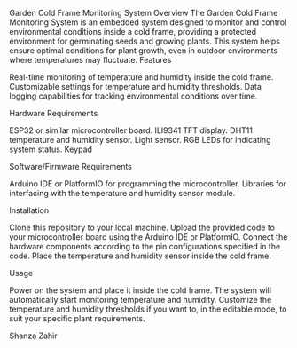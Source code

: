 Garden Cold Frame Monitoring System
Overview
The Garden Cold Frame Monitoring System is an embedded system designed to monitor and control environmental conditions inside a cold frame, providing a protected environment for germinating seeds and growing plants. This system helps ensure optimal conditions for plant growth, even in outdoor environments where temperatures may fluctuate.
Features

Real-time monitoring of temperature and humidity inside the cold frame.
Customizable settings for temperature and humidity thresholds.
Data logging capabilities for tracking environmental conditions over time.

Hardware Requirements

ESP32 or similar microcontroller board.
ILI9341 TFT display.
DHT11 temperature and humidity sensor.
Light sensor.
RGB LEDs for indicating system status.
Keypad

Software/Firmware Requirements

Arduino IDE or PlatformIO for programming the microcontroller.
Libraries for interfacing with the temperature and humidity sensor module.

Installation

Clone this repository to your local machine.
Upload the provided code to your microcontroller board using the Arduino IDE or PlatformIO.
Connect the hardware components according to the pin configurations specified in the code.
Place the temperature and humidity sensor inside the cold frame.

Usage

Power on the system and place it inside the cold frame.
The system will automatically start monitoring temperature and humidity.
Customize the temperature and humidity thresholds if you want to, in the editable mode, to suit your specific plant requirements.


Shanza Zahir

